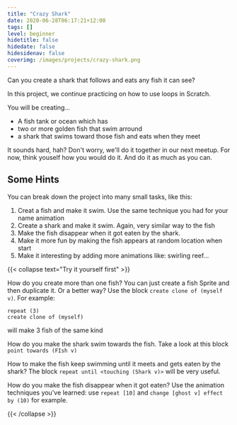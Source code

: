 ```yaml
---
title: "Crazy Shark"
date: 2020-06-28T06:17:21+12:00
tags: []
level: beginner
hidetitle: false
hidedate: false
hidesidenav: false
coverimg: /images/projects/crazy-shark.png
---
```


Can you create a shark that follows and eats any fish it can see?


<!--more-->

In this project, we continue practicing on how to use loops in Scratch.

You will be creating...

- A fish tank or ocean which has
- two or more golden fish that swim arround
- a shark that swims toward those fish and eats when they meet

It sounds hard, hah? Don't worry, we'll do it together in our next meetup.
For now, think youself how you would do it. And do it as much as you can.

## Some Hints

You can break down the project into many small tasks, like this:

1. Creat a fish and make it swim. Use the same technique you had for your name animation
2. Create a shark and make it swim. Again, very similar way to the fish
3. Make the fish disappear when it got eaten by the shark.
4. Make it more fun by making the fish appears at random location when start
5. Make it interesting by adding more animations like: swirling reef...


{{< collapse text="Try it yourself first" >}}

How do you create more than one fish? You can just create a fish Sprite and then duplicate it.
Or a better way? Use the block `create clone of (myself v)`. For example:
```
repeat (3)
create clone of (myself)
```
will make 3 fish of the same kind

How do you make the shark swim towards the fish. Take a look at this block `point towards (FIsh v)`

How to make the fish keep swimming until it meets and gets eaten by the shark? The block `repeat until <touching (Shark v)>` will be very useful.


How do you make the fish disappear when it got eaten? Use the animation techniques you've learned: use `repeat [10]` and `change [ghost v] effect by (10)` for example.

{{< /collapse >}}